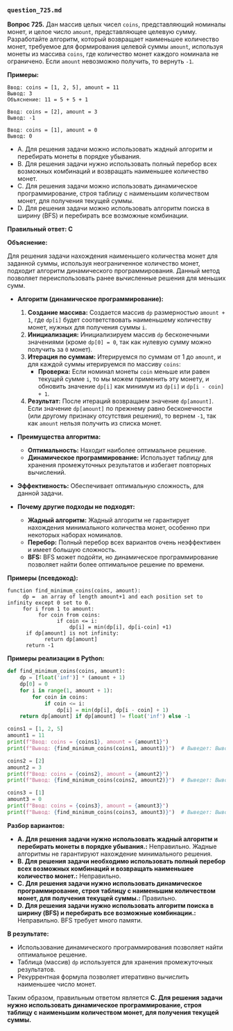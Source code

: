 ### `question_725.md`

**Вопрос 725.** Дан массив целых чисел `coins`, представляющий номиналы монет, и целое число `amount`, представляющее целевую сумму. Разработайте алгоритм, который возвращает наименьшее количество монет, требуемое для формирования целевой суммы `amount`, используя монеты из массива `coins`, где количество монет каждого номинала не ограничено. Если  `amount` невозможно получить, то вернуть `-1`.

**Примеры:**

```
Ввод: coins = [1, 2, 5], amount = 11
Вывод: 3
Объяснение: 11 = 5 + 5 + 1

Ввод: coins = [2], amount = 3
Вывод: -1

Ввод: coins = [1], amount = 0
Вывод: 0
```

-   A.  Для решения задачи можно использовать жадный алгоритм и перебирать монеты в порядке убывания.
-   B.  Для решения задачи нужно использовать полный перебор всех возможных комбинаций и возвращать наименьшее количество монет.
-  C. Для решения задачи можно использовать динамическое программирование, строя таблицу с наименьшим количеством монет, для получения текущей суммы.
-  D.  Для решения задачи можно использовать алгоритм поиска в ширину (BFS) и перебирать все возможные комбинации.

**Правильный ответ: C**

**Объяснение:**

Для решения задачи нахождения наименьшего количества монет для заданной суммы, используя неограниченное количество монет, подходит алгоритм динамического программирования. Данный метод позволяет переиспользовать ранее вычисленные решения для меньших сумм.

*   **Алгоритм (динамическое программирование):**
    1.   **Создание массива:** Создается массив `dp` размерностью `amount + 1`, где  `dp[i]`  будет соответствовать наименьшему количеству монет,  нужных  для получения суммы `i`.
     2. **Инициализация:**  Инициализируем массив `dp` бесконечными значениями (кроме `dp[0] = 0`, так как нулевую сумму можно получить за `0`  монет).
     3.  **Итерация по суммам:** Итерируемся по суммам от 1 до `amount`, и  для каждой суммы итерируемся по массиву `coins`:
         *   **Проверка:** Если номинал монеты `coin` меньше или равен текущей сумме `i`, то мы можем применить эту монету, и обновить значение `dp[i]`  как минимум из  `dp[i]`  и `dp[i - coin] + 1`.
    4.  **Результат:**  После итераций возвращаем значение  `dp[amount]`. Если  значение  `dp[amount]` по прежнему равно бесконечности (или другому признаку отсутствия решения), то вернем `-1`, так как  `amount`  нельзя получить из списка монет.

*   **Преимущества алгоритма:**
    *   **Оптимальность:** Находит наиболее оптимальное решение.
    *   **Динамическое программирование:**  Использует таблицу для хранения промежуточных результатов и  избегает повторных вычислений.
   * **Эффективность:**   Обеспечивает  оптимальную сложность, для данной задачи.
*   **Почему другие подходы не подходят:**
    *   **Жадный алгоритм:** Жадный алгоритм не гарантирует нахождения минимального количества монет, особенно при некоторых наборах номиналов.
     *  **Перебор:** Полный перебор всех вариантов очень неэффективен и  имеет большую сложность.
     *   **BFS:** BFS может подойти, но  динамическое программирование позволяет найти более оптимальное решение по времени.

**Примеры (псевдокод):**
```
function find_minimum_coins(coins, amount):
     dp =  an array of length amount+1 and each position set to infinity except 0 set to 0.
     for i from 1 to amount:
          for coin from coins:
                if coin <= i:
                    dp[i] = min(dp[i], dp[i-coin] +1)
      if dp[amount] is not infinity:
            return dp[amount]
      return -1
```
**Примеры реализации в Python:**

```python
def find_minimum_coins(coins, amount):
    dp = [float('inf')] * (amount + 1)
    dp[0] = 0
    for i in range(1, amount + 1):
        for coin in coins:
            if coin <= i:
                dp[i] = min(dp[i], dp[i - coin] + 1)
    return dp[amount] if dp[amount] != float('inf') else -1

coins1 = [1, 2, 5]
amount1 = 11
print(f"Ввод: coins = {coins1}, amount = {amount1}")
print(f"Вывод: {find_minimum_coins(coins1, amount1)}")  # Выведет: Вывод: 3

coins2 = [2]
amount2 = 3
print(f"Ввод: coins = {coins2}, amount = {amount2}")
print(f"Вывод: {find_minimum_coins(coins2, amount2)}")  # Выведет: Вывод: -1

coins3 = [1]
amount3 = 0
print(f"Ввод: coins = {coins3}, amount = {amount3}")
print(f"Вывод: {find_minimum_coins(coins3, amount3)}")  # Выведет: Вывод: 0
```
**Разбор вариантов:**

*   **A. Для решения задачи нужно использовать жадный алгоритм и перебирать монеты в порядке убывания.:** Неправильно.  Жадные алгоритмы не гарантируют нахождение минимального решения.
*   **B. Для решения задачи необходимо использовать полный перебор всех возможных комбинаций и возвращать наименьшее количество монет.:** Неправильно.
*   **C. Для решения задачи нужно использовать динамическое программирование, строя таблицу с наименьшим количеством монет, для получения текущей суммы.:** Правильно.
*   **D. Для решения задачи нужно использовать алгоритм поиска в ширину (BFS) и перебирать все возможные комбинации.:** Неправильно. BFS  требует много памяти.

**В результате:**
*  Использование динамического программирования позволяет найти оптимальное решение.
*   Таблица (массив)  `dp` используется для хранения промежуточных результатов.
*  Рекуррентная формула  позволяет  итеративно  вычислить  наименьшее число монет.

Таким образом, правильным ответом является **C. Для решения задачи нужно использовать динамическое программирование, строя таблицу с наименьшим количеством монет, для получения текущей суммы.**
